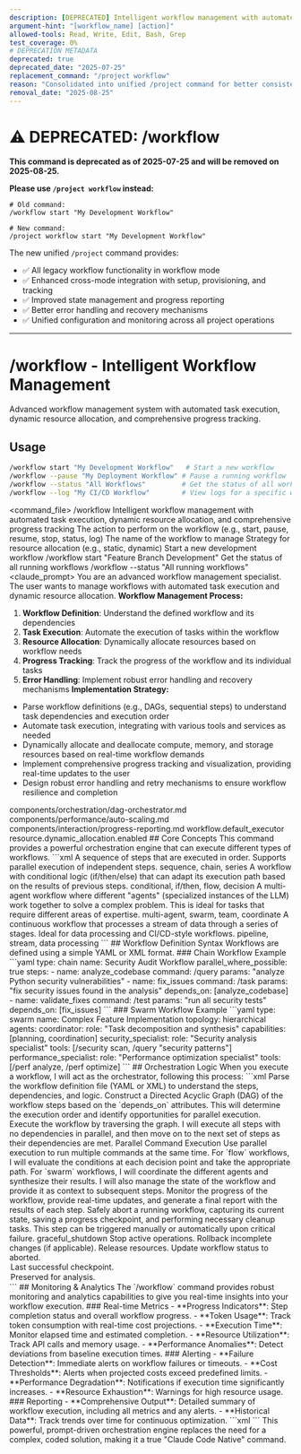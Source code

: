 ```yaml
---
description: [DEPRECATED] Intelligent workflow management with automated task execution, dynamic resource allocation, and comprehensive progress tracking - use /project workflow instead
argument-hint: "[workflow_name] [action]"
allowed-tools: Read, Write, Edit, Bash, Grep
test_coverage: 0%
# DEPRECATION METADATA
deprecated: true
deprecated_date: "2025-07-25"
replacement_command: "/project workflow"
reason: "Consolidated into unified /project command for better consistency and cross-mode integration"
removal_date: "2025-08-25"
---
```

# ⚠️ DEPRECATED: /workflow

**This command is deprecated as of 2025-07-25 and will be removed on 2025-08-25.**

**Please use `/project workflow` instead:**
```
# Old command:
/workflow start "My Development Workflow"

# New command:
/project workflow start "My Development Workflow"
```

The new unified `/project` command provides:
- ✅ All legacy workflow functionality in workflow mode
- ✅ Enhanced cross-mode integration with setup, provisioning, and tracking
- ✅ Improved state management and progress reporting
- ✅ Better error handling and recovery mechanisms
- ✅ Unified configuration and monitoring across all project operations

---

# /workflow - Intelligent Workflow Management
Advanced workflow management system with automated task execution, dynamic resource allocation, and comprehensive progress tracking.
## Usage
```bash
/workflow start "My Development Workflow"   # Start a new workflow
/workflow --pause "My Deployment Workflow" # Pause a running workflow
/workflow --status "All Workflows"         # Get the status of all workflows
/workflow --log "My CI/CD Workflow"        # View logs for a specific workflow
```
<command_file>
  <metadata>
    <n>/workflow</n>
    <purpose>Intelligent workflow management with automated task execution, dynamic resource allocation, and comprehensive progress tracking</purpose>
    <usage>
      <![CDATA[
      /workflow [action] "[workflow_name]"
      ]]>
    </usage>
  </metadata>
  <arguments>
    <argument name="action" type="string" required="true" default="start">
      <description>The action to perform on the workflow (e.g., start, pause, resume, stop, status, log)</description>
    </argument>
    <argument name="workflow_name" type="string" required="true">
      <description>The name of the workflow to manage</description>
    </argument>
    <argument name="resource_allocation" type="string" required="false" default="dynamic">
      <description>Strategy for resource allocation (e.g., static, dynamic)</description>
    </argument>
  </arguments>
  <examples>
    <example>
      <description>Start a new development workflow</description>
      <usage>/workflow start "Feature Branch Development"</usage>
    </example>
    <example>
      <description>Get the status of all running workflows</description>
      <usage>/workflow --status "All running workflows"</usage>
    </example>
  </examples>
  <claude_prompt>
    <prompt>
You are an advanced workflow management specialist. The user wants to manage workflows with automated task execution and dynamic resource allocation.
**Workflow Management Process:**
1. **Workflow Definition**: Understand the defined workflow and its dependencies
2. **Task Execution**: Automate the execution of tasks within the workflow
3. **Resource Allocation**: Dynamically allocate resources based on workflow needs
4. **Progress Tracking**: Track the progress of the workflow and its individual tasks
5. **Error Handling**: Implement robust error handling and recovery mechanisms
**Implementation Strategy:**
- Parse workflow definitions (e.g., DAGs, sequential steps) to understand task dependencies and execution order
- Automate task execution, integrating with various tools and services as needed
- Dynamically allocate and deallocate compute, memory, and storage resources based on real-time workflow demands
- Implement comprehensive progress tracking and visualization, providing real-time updates to the user
- Design robust error handling and retry mechanisms to ensure workflow resilience and completion
<include component="components/orchestration/dag-orchestrator.md" />
<include component="components/performance/auto-scaling.md" />
<include component="components/interaction/progress-reporting.md" />
    </prompt>
  </claude_prompt>
  <dependencies>
    <includes_components>
      <component>components/orchestration/dag-orchestrator.md</component>
      <component>components/performance/auto-scaling.md</component>
      <component>components/interaction/progress-reporting.md</component>
    </includes_components>
    <uses_config_values>
      <value>workflow.default_executor</value>
      <value>resource.dynamic_allocation.enabled</value>
    </uses_config_values>
  </dependencies>
</command_file>
## Core Concepts
This command provides a powerful orchestration engine that can execute different types of workflows.
```xml
<workflow_concepts>
  <concept name="Chain">
    <description>A sequence of steps that are executed in order. Supports parallel execution of independent steps.</description>
    <keywords>sequence, chain, series</keywords>
  </concept>
  <concept name="Flow">
    <description>A workflow with conditional logic (if/then/else) that can adapt its execution path based on the results of previous steps.</description>
    <keywords>conditional, if/then, flow, decision</keywords>
  </concept>
  <concept name="Swarm">
    <description>A multi-agent workflow where different "agents" (specialized instances of the LLM) work together to solve a complex problem. This is ideal for tasks that require different areas of expertise.</description>
    <keywords>multi-agent, swarm, team, coordinate</keywords>
  </concept>
  <concept name="Pipeline">
    <description>A continuous workflow that processes a stream of data through a series of stages. Ideal for data processing and CI/CD-style workflows.</description>
    <keywords>pipeline, stream, data processing</keywords>
  </concept>
</workflow_concepts>
```
## Workflow Definition Syntax
Workflows are defined using a simple YAML or XML format.
### Chain Workflow Example
```yaml
type: chain
name: Security Audit Workflow
parallel_where_possible: true
steps:
  - name: analyze_codebase
    command: /query
    params: "analyze Python security vulnerabilities"
  - name: fix_issues
    command: /task
    params: "fix security issues found in the analysis"
    depends_on: [analyze_codebase]
  - name: validate_fixes
    command: /test
    params: "run all security tests"
    depends_on: [fix_issues]
```
### Swarm Workflow Example
```yaml
type: swarm
name: Complex Feature Implementation
topology: hierarchical
agents:
  coordinator:
    role: "Task decomposition and synthesis"
    capabilities: [planning, coordination]
  security_specialist:
    role: "Security analysis specialist"
    tools: [/security scan, /query "security patterns"]
  performance_specialist:
    role: "Performance optimization specialist"
    tools: [/perf analyze, /perf optimize]
```
## Orchestration Logic
When you execute a workflow, I will act as the orchestrator, following this process:
```xml
<orchestration_logic>
  <step name="Parse Workflow">
    <description>Parse the workflow definition file (YAML or XML) to understand the steps, dependencies, and logic.</description>
  </step>
  <step name="Build Execution Graph (DAG)">
    <description>Construct a Directed Acyclic Graph (DAG) of the workflow steps based on the `depends_on` attributes. This will determine the execution order and identify opportunities for parallel execution.</description>
  </step>
  <step name="Execute Graph">
    <description>Execute the workflow by traversing the graph. I will execute all steps with no dependencies in parallel, and then move on to the next set of steps as their dependencies are met.</description>
    <tool_usage>
      <tool>Parallel Command Execution</tool>
      <description>Use parallel execution to run multiple commands at the same time.</description>
    </tool_usage>
  </step>
  <step name="Handle Logic & State">
    <description>For `flow` workflows, I will evaluate the conditions at each decision point and take the appropriate path. For `swarm` workflows, I will coordinate the different agents and synthesize their results. I will also manage the state of the workflow and provide it as context to subsequent steps.</description>
  </step>
  <step name="Monitor & Report">
    <description>Monitor the progress of the workflow, provide real-time updates, and generate a final report with the results of each step.</description>
  </step>
  <step name="Abort Workflow">
    <description>Safely abort a running workflow, capturing its current state, saving a progress checkpoint, and performing necessary cleanup tasks. This step can be triggered manually or automatically upon critical failure.</description>
    <safety_protocol>graceful_shutdown</safety_protocol>
    <abort_sequence>
      <action>Stop active operations.</action>
      <action>Rollback incomplete changes (if applicable).</action>
      <action>Release resources.</action>
      <action>Update workflow status to aborted.</action>
    </abort_sequence>
    <recovery_options>
      <option name="resume_point">Last successful checkpoint.</option>
      <option name="partial_results">Preserved for analysis.</option>
    </recovery_options>
  </step>
</orchestration_logic>
```
## Monitoring & Analytics
The `/workflow` command provides robust monitoring and analytics capabilities to give you real-time insights into your workflow execution.
### Real-time Metrics
- **Progress Indicators**: Step completion status and overall workflow progress.
- **Token Usage**: Track token consumption with real-time cost projections.
- **Execution Time**: Monitor elapsed time and estimated completion.
- **Resource Utilization**: Track API calls and memory usage.
- **Performance Anomalies**: Detect deviations from baseline execution times.
### Alerting
- **Failure Detection**: Immediate alerts on workflow failures or timeouts.
- **Cost Thresholds**: Alerts when projected costs exceed predefined limits.
- **Performance Degradation**: Notifications if execution time significantly increases.
- **Resource Exhaustion**: Warnings for high resource usage.
### Reporting
- **Comprehensive Output**: Detailed summary of workflow execution, including all metrics and any alerts.
- **Historical Data**: Track trends over time for continuous optimization.
```xml
<monitoring_capabilities>
  <metrics>
    <metric name="progress_percentage" description="Percentage of workflow completed."/>
    <metric name="elapsed_time" description="Time elapsed since workflow start."/>
    <metric name="estimated_completion" description="Estimated time remaining until workflow completion."/>
    <metric name="tokens_used" description="Total tokens consumed during workflow execution."/>
    <metric name="current_cost" description="Current estimated cost of workflow execution."/>
  </metrics>
  <alerts>
    <alert type="failure" description="Triggered on any step failure or workflow timeout."/>
    <alert type="cost_exceeded" description="Triggered if projected cost exceeds a configured threshold."/>
    <alert type="performance_degradation" description="Triggered if step execution time is significantly above baseline."/>
  </alerts>
</monitoring_capabilities>
```
This powerful, prompt-driven orchestration engine replaces the need for a complex, coded solution, making it a true "Claude Code Native" command. 